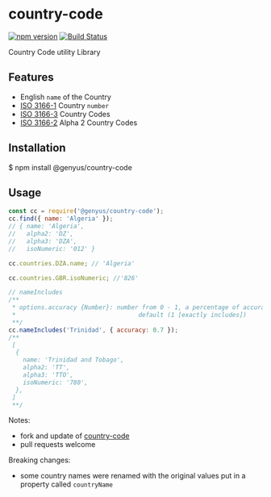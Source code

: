 # country-code

[![npm version](https://badge.fury.io/js/%40genyus%2Fcountry-code.svg)](https://badge.fury.io/js/%40genyus%2Fcountry-code)
[![Build Status](https://travis-ci.org/lwhiteley/cc.svg?branch=master)](https://travis-ci.org/lwhiteley/cc)

Country Code utility Library

## Features

- English `name` of the Country
- [ISO 3166-1](https://en.wikipedia.org/wiki/ISO_3166-1_numeric) Country `number`
- [ISO 3166-3](https://en.wikipedia.org/wiki/ISO_3166-1_alpha-3) Country Codes
- [ISO 3166-2](https://en.wikipedia.org/wiki/ISO_3166-2) Alpha 2 Country Codes

## Installation

\$ npm install @genyus/country-code

## Usage

```javascript
const cc = require('@genyus/country-code');
cc.find({ name: 'Algeria' });
// { name: 'Algeria',
//   alpha2: 'DZ',
//   alpha3: 'DZA',
//   isoNumeric: '012' }

cc.countries.DZA.name; // 'Algeria'

cc.countries.GBR.isoNumeric; //'826'

// nameIncludes
/**
 * options.accuracy {Number}: number from 0 - 1, a percentage of accuracy for the search,
 *                                  default (1 [exactly includes])
 **/
cc.nameIncludes('Trinidad', { accuracy: 0.7 });
/**
 [
  {
    name: 'Trinidad and Tobago',
    alpha2: 'TT',
    alpha3: 'TTO',
    isoNumeric: '780',
  },
 ]
 **/
```

Notes:

- fork and update of [country-code](https://www.npmjs.com/package/country-code)
- pull requests welcome

Breaking changes:

- some country names were renamed with the original values put in a property called `countryName`
